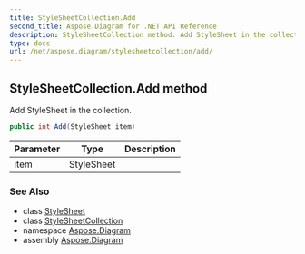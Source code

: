 ```yaml
---
title: StyleSheetCollection.Add
second_title: Aspose.Diagram for .NET API Reference
description: StyleSheetCollection method. Add StyleSheet in the collection
type: docs
url: /net/aspose.diagram/stylesheetcollection/add/
---
```

## StyleSheetCollection.Add method

Add StyleSheet in the collection.

```csharp
public int Add(StyleSheet item)
```

| Parameter | Type | Description |
| --- | --- | --- |
| item | StyleSheet |  |

### See Also

* class [StyleSheet](../../stylesheet/)
* class [StyleSheetCollection](../)
* namespace [Aspose.Diagram](../../stylesheetcollection/)
* assembly [Aspose.Diagram](../../../)


